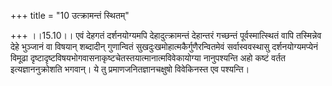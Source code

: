 +++
title = "10 उत्क्रामन्तं स्थितम्"

+++
।।15.10।। एवं देहगतं दर्शनयोग्यमपि देहादुत्क्रामन्तं देहान्तरं गच्छन्तं
पूर्वस्मात्स्थितं वापि तस्मिन्नेव देहे भुञ्जानं वा विषयान् शब्दादीन्
गुणान्वितं सुखदुःखमोहात्मकैर्गुणैरन्वितमेवं सर्वास्ववस्थासु
दर्शनयोग्यमप्येनं विमूढा
दृष्टादृष्टविषयभोगवासनाकृष्टचेतस्तयात्मानात्मविवेकायोग्या नानुपश्यन्ति
अहो कष्टं वर्तत इत्यज्ञाननुक्रोशति भगवान्। ये तु प्रमाणजनितज्ञानचक्षुषो
विवेकिनस्त एव पश्यन्ति।
